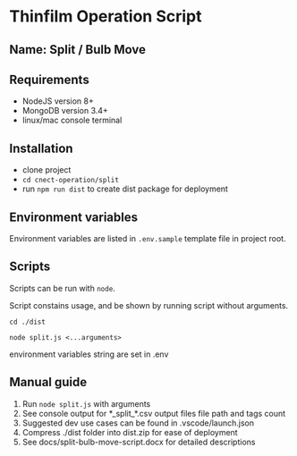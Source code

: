 # Thinfilm Operation Script 

## Name: Split / Bulb Move

## Requirements
  * NodeJS version 8+
  * MongoDB version 3.4+
  * linux/mac console terminal
    
## Installation
- clone project
- `cd cnect-operation/split`
- run `npm run dist` to create dist package for deployment

## Environment variables
Environment variables are listed in `.env.sample` template file in project root.

## Scripts
Scripts can be run with `node`. 

Script constains usage, and be shown by running script without arguments.

```
cd ./dist
```

```
node split.js <...arguments>
```

environment variables string are set in .env


## Manual guide
1. Run `node split.js` with arguments
2. See console output for \*\_split_*.csv output files file path and tags count
3. Suggested dev use cases can be found in .vscode/launch.json
4. Compress ./dist folder into dist.zip for ease of deployment
5. See docs/split-bulb-move-script.docx for detailed descriptions